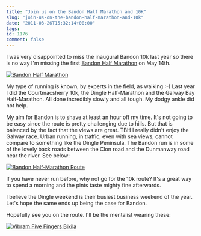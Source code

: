 ```yaml
---
title: "Join us on the Bandon Half Marathon and 10K"
slug: "join-us-on-the-bandon-half-marathon-and-10k"
date: "2011-03-26T15:32:14+00:00"
tags:
id: 1176
comment: false
---
```


I was very disappointed to miss the inaugural Bandon 10k last year so there is no way I'm missing the first [Bandon Half Marathon](http://www.bandonhalfmarathon.com/) on May 14th.

[![](http://www.bandonhalfmarathon.com/wp-content/themes/LOP/img/logo.png "Bandon Half Marathon")](http://www.bandonhalfmarathon.com/)

My type of running is known, by experts in the field, as walking :-) Last year I did the Courtmacsherry 10k, the Dingle Half-Marathon and the Galway Bay Half-Marathon. All done incredibly slowly and all tough. My dodgy ankle did not help.

My aim for Bandon is to shave at least an hour off my time. It's not going to be easy since the route is pretty challenging due to hills. But that is balanced by the fact that the views are great. TBH I really didn't enjoy the Galway race. Urban running, in traffic, even with sea views, cannot compare to something like the Dingle Peninsula. The Bandon run is in some of the lovely back roads between the Clon road and the Dunmanway road near the river. See below:

[![](https://conoroneill.com.s3.amazonaws.com/wp-content/uploads/2011/03/half-marathon.jpg "Bandon Half-Marathon Route")](http://www.bandonhalfmarathon.com/courses/)

If you have never run before, why not go for the 10k route? It's a great way to spend a morning and the pints taste mighty fine afterwards.

I believe the Dingle weekend is their busiest business weekend of the year. Let's hope the same ends up being the case for Bandon.

Hopefully see you on the route. I'll be the mentalist wearing these:

[![](https://conoroneill.com.s3.amazonaws.com/wp-content/uploads/2011/03/bikila-300x218.jpg "Vibram Five Fingers Bikila")](http://www.johnbuckleysports.com/products/params/2/1173/607)
